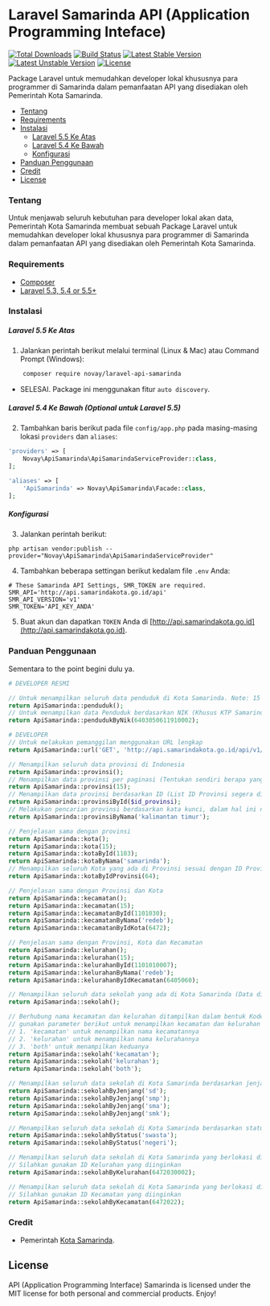 # Laravel Samarinda API (Application Programming Inteface)

[![Total Downloads](https://poser.pugx.org/novay/laravel-api-samarinda/d/total.svg)](https://packagist.org/packages/novay/laravel-api-samarinda)
[![Build Status](https://travis-ci.org/novay/laravel-api-samarinda.svg?branch=master)](http://travis-ci.org/novay/laravel-api-samarinda)
[![Latest Stable Version](https://poser.pugx.org/novay/laravel-api-samarinda/v/stable.svg)](https://packagist.org/packages/novay/laravel-api-samarinda)
[![Latest Unstable Version](https://poser.pugx.org/novay/laravel-api-samarinda/v/unstable.svg)](https://packagist.org/packages/novay/laravel-api-samarinda)
[![License](https://poser.pugx.org/novay/laravel-api-samarinda/license.svg)](https://raw.githubusercontent.com/novay/laravel-auth/LICENSE)

Package Laravel untuk memudahkan developer lokal khususnya para programmer di Samarinda dalam pemanfaatan API yang disediakan oleh Pemerintah Kota Samarinda.

- [Tentang](#tentang)
- [Requirements](#requirements)
- [Instalasi](#instalasi)
    - [Laravel 5.5 Ke Atas](#laravel-5.5-ke-atas)
    - [Laravel 5.4 Ke Bawah](#laravel-5.4-ke-bawah)
	- [Konfigurasi](#konfigurasi)
- [Panduan Penggunaan](#panduan-penggunaan)
- [Credit](#credit)
- [License](#license)

### Tentang
Untuk menjawab seluruh kebutuhan para developer lokal akan data, Pemerintah Kota Samarinda membuat sebuah Package Laravel untuk memudahkan developer lokal khususnya para programmer di Samarinda dalam pemanfaatan API yang disediakan oleh Pemerintah Kota Samarinda.

### Requirements
* [Composer](https://getcomposer.org/download)
* [Laravel 5.3, 5.4 or 5.5+](https://laravel.com/docs/installation)

### Instalasi

##### Laravel 5.5 Ke Atas
1. Jalankan perintah berikut melalui terminal (Linux & Mac) atau Command Prompt (Windows):

```bash
    composer require novay/laravel-api-samarinda
```

* SELESAI. Package ini menggunakan fitur `auto discovery`.

##### Laravel 5.4 Ke Bawah (Optional untuk Laravel 5.5)
2. Tambahkan baris berikut pada file `config/app.php` pada masing-masing lokasi `providers` dan `aliases`:

```php
'providers' => [
    Novay\ApiSamarinda\ApiSamarindaServiceProvider::class, 
];

'aliases' => [
    'ApiSamarinda' => Novay\ApiSamarinda\Facade::class, 
];
```

##### Konfigurasi
3. Jalankan perintah berikut:

```
php artisan vendor:publish --provider="Novay\ApiSamarinda\ApiSamarindaServiceProvider"
```

4. Tambahkan beberapa settingan berikut kedalam file `.env` Anda:

```
# These Samarinda API Settings, SMR_TOKEN are required.
SMR_API='http://api.samarindakota.go.id/api'
SMR_API_VERSION='v1'
SMR_TOKEN='API_KEY_ANDA'
```

5. Buat akun dan dapatkan `TOKEN` Anda di [http://api.samarindakota.go.id](http://api.samarindakota.go.id). 

### Panduan Penggunaan

Sementara to the point begini dulu ya.

```php
# DEVELOPER RESMI

// Untuk menampilkan seluruh data penduduk di Kota Samarinda. Note: 15 Penududuk per Page
return ApiSamarinda::penduduk();
// Untuk menampilkan data Penduduk berdasarkan NIK (Khusus KTP Samarinda)
return ApiSamarinda::pendudukByNik(6403050611910002);

# DEVELOPER
// Untuk melakukan pemanggilan menggunakan URL lengkap
return ApiSamarinda::url('GET', 'http://api.samarindakota.go.id/api/v1/sekolah?with=both&jenjang=smk', true);

// Menampilkan seluruh data provinsi di Indonesia
return ApiSamarinda::provinsi();
// Menampilkan data provinsi per paginasi (Tentukan sendiri berapa yang mau ditampilkan per Halaman)
return ApiSamarinda::provinsi(15);
// Menampilkan data provinsi berdasarkan ID (List ID Provinsi segera dibuatkan halaman khusus)
return ApiSamarinda::provinsiById($id_provinsi);
// Melakukan pencarian provinsi berdasarkan kata kunci, dalam hal ini nama
return ApiSamarinda::provinsiByNama('kalimantan timur');

// Penjelasan sama dengan provinsi
return ApiSamarinda::kota();
return ApiSamarinda::kota(15);
return ApiSamarinda::kotaById(1103);
return ApiSamarinda::kotaByNama('samarinda');
// Menampilkan seluruh Kota yang ada di Provinsi sesuai dengan ID Provinsi yang dimasukkan
return ApiSamarinda::kotaByIdProvinsi(64);

// Penjelasan sama dengan Provinsi dan Kota
return ApiSamarinda::kecamatan();
return ApiSamarinda::kecamatan(15);
return ApiSamarinda::kecamatanById(1101030);
return ApiSamarinda::kecamatanByNama('redeb');
return ApiSamarinda::kecamatanByIdKota(6472);

// Penjelasan sama dengan Provinsi, Kota dan Kecamatan
return ApiSamarinda::kelurahan();
return ApiSamarinda::kelurahan(15);
return ApiSamarinda::kelurahanById(1101010007);
return ApiSamarinda::kelurahanByNama('redeb');
return ApiSamarinda::kelurahanByIdKecamatan(6405060);

// Menampilkan seluruh data sekolah yang ada di Kota Samarinda (Data diambil langsung dari Dapodik)
return ApiSamarinda::sekolah();

// Berhubung nama kecamatan dan kelurahan ditampilkan dalam bentuk Kodefikasi, 
// gunakan parameter berikut untuk menampilkan kecamatan dan kelurahan dalam bentuk nama.
// 1. 'kecamatan' untuk menampilkan nama kecamatannya 
// 2. 'kelurahan' untuk menampilkan nama kelurahannya
// 3. 'both' untuk menampilkan keduanya
return ApiSamarinda::sekolah('kecamatan');
return ApiSamarinda::sekolah('kelurahan');
return ApiSamarinda::sekolah('both');

// Menampilkan seluruh data sekolah di Kota Samarinda berdasarkan jenjang pendidikannya
return ApiSamarinda::sekolahByJenjang('sd');
return ApiSamarinda::sekolahByJenjang('smp');
return ApiSamarinda::sekolahByJenjang('sma');
return ApiSamarinda::sekolahByJenjang('smk');

// Menampilkan seluruh data sekolah di Kota Samarinda berdasarkan status sekolah
return ApiSamarinda::sekolahByStatus('swasta');
return ApiSamarinda::sekolahByStatus('negeri');

// Menampilkan seluruh data sekolah di Kota Samarinda yang berlokasi di Kelurahan tertentu 
// Silahkan gunakan ID Kelurahan yang diinginkan
return ApiSamarinda::sekolahByKelurahan(6472030002);

// Menampilkan seluruh data sekolah di Kota Samarinda yang berlokasi di Kecamatan tertentu
// Silahkan gunakan ID Kecamatan yang diinginkan
return ApiSamarinda::sekolahByKecamatan(6472022);

```

### Credit
* Pemerintah [Kota Samarinda](https://samarindakota.go.id).

## License
API (Application Programming Interface) Samarinda is licensed under the MIT license for both personal and commercial products. Enjoy!
